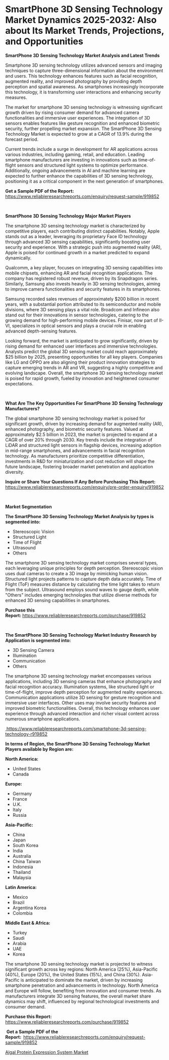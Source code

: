 <p><h1>SmartPhone 3D Sensing Technology Market Dynamics 2025-2032: Also about Its Market Trends, Projections, and Opportunities</h1></p><p><strong>SmartPhone 3D Sensing Technology Market Analysis and Latest Trends</strong></p>
<p><p>Smartphone 3D sensing technology utilizes advanced sensors and imaging techniques to capture three-dimensional information about the environment and users. This technology enhances features such as facial recognition, augmented reality, and improved photography by providing depth perception and spatial awareness. As smartphones increasingly incorporate this technology, it is transforming user interactions and enhancing security measures.</p><p>The market for smartphone 3D sensing technology is witnessing significant growth driven by rising consumer demand for advanced camera functionalities and immersive user experiences. The integration of 3D sensors enables features like gesture recognition and enhanced biometric security, further propelling market expansion. The SmartPhone 3D Sensing Technology Market is expected to grow at a CAGR of 13.9% during the forecast period. </p><p>Current trends include a surge in development for AR applications across various industries, including gaming, retail, and education. Leading smartphone manufacturers are investing in innovations such as time-of-flight sensors and structured light systems to optimize performance. Additionally, ongoing advancements in AI and machine learning are expected to further enhance the capabilities of 3D sensing technology, positioning it as a critical component in the next generation of smartphones.</p></p>
<p><strong>Get a Sample PDF of the Report:&nbsp;</strong> <a href="https://www.reliableresearchreports.com/enquiry/request-sample/919852?utm_campaign=3190&utm_medium=2&utm_source=Github&utm_content=ia&utm_term=07032025&utm_id=smartphone-3d-sensing-technology">https://www.reliableresearchreports.com/enquiry/request-sample/919852</a></p>
<p>&nbsp;</p>
<p><strong>SmartPhone 3D Sensing Technology Major Market Players</strong></p>
<p><p>The smartphone 3D sensing technology market is characterized by competitive players, each contributing distinct capabilities. Notably, Apple stands out as a leader, leveraging its proprietary Face ID technology through advanced 3D sensing capabilities, significantly boosting user security and experience. With a strategic push into augmented reality (AR), Apple is poised for continued growth in a market predicted to expand dynamically.</p><p>Qualcomm, a key player, focuses on integrating 3D sensing capabilities into mobile chipsets, enhancing AR and facial recognition applications. The company has registered robust revenue, driven by its Snapdragon series. Similarly, Samsung also invests heavily in 3D sensing technologies, aiming to improve camera functionalities and security features in its smartphones.</p><p>Samsung recorded sales revenues of approximately $200 billion in recent years, with a substantial portion attributed to its semiconductor and mobile divisions, where 3D sensing plays a vital role. Broadcom and Infineon also stand out for their innovations in sensor technologies, catering to the growing demand for high-performing mobile devices. Finisar, now part of II-VI, specializes in optical sensors and plays a crucial role in enabling advanced depth-sensing features.</p><p>Looking forward, the market is anticipated to grow significantly, driven by rising demand for enhanced user interfaces and immersive technologies. Analysts predict the global 3D sensing market could reach approximately $25 billion by 2025, presenting opportunities for all key players. Companies like LG and OPPO are also aligning their product innovation strategies to capture emerging trends in AR and VR, suggesting a highly competitive and evolving landscape. Overall, the smartphone 3D sensing technology market is poised for rapid growth, fueled by innovation and heightened consumer expectations.</p></p>
<p>&nbsp;</p>
<p><strong>What Are The Key Opportunities For SmartPhone 3D Sensing Technology Manufacturers?</strong></p>
<p><p>The global smartphone 3D sensing technology market is poised for significant growth, driven by increasing demand for augmented reality (AR), enhanced photography, and biometric security features. Valued at approximately $2.5 billion in 2023, the market is projected to expand at a CAGR of over 20% through 2030. Key trends include the integration of LiDAR and structured light sensors in flagship devices, increasing adoption in mid-range smartphones, and advancements in facial recognition technology. As manufacturers prioritize competitive differentiation, investments in R&D for miniaturization and cost reduction will shape the future landscape, fostering broader market penetration and application diversity.</p></p>
<p><strong>Inquire or Share Your Questions If Any Before Purchasing This Report:</strong> <a href="https://www.reliableresearchreports.com/enquiry/pre-order-enquiry/919852?utm_campaign=3190&utm_medium=2&utm_source=Github&utm_content=ia&utm_term=07032025&utm_id=smartphone-3d-sensing-technology">https://www.reliableresearchreports.com/enquiry/pre-order-enquiry/919852</a></p>
<p>&nbsp;</p>
<p><strong>Market Segmentation</strong></p>
<p><strong>The SmartPhone 3D Sensing Technology Market Analysis by types is segmented into:</strong></p>
<p><ul><li>Stereoscopic Vision</li><li>Structured Light</li><li>Time of Flight</li><li>Ultrasound</li><li>Others</li></ul></p>
<p><p>The smartphone 3D sensing technology market comprises several types, each leveraging unique principles for depth perception. Stereoscopic vision uses dual cameras to create a 3D image by mimicking human vision. Structured light projects patterns to capture depth data accurately. Time of Flight (ToF) measures distance by calculating the time light takes to return from the subject. Ultrasound employs sound waves to gauge depth, while "Others" includes emerging technologies that utilize diverse methods for enhanced 3D sensing capabilities in smartphones.</p></p>
<p><strong>Purchase this Report:&nbsp;</strong><a href="https://www.reliableresearchreports.com/purchase/919852?utm_campaign=3190&utm_medium=2&utm_source=Github&utm_content=ia&utm_term=07032025&utm_id=smartphone-3d-sensing-technology">https://www.reliableresearchreports.com/purchase/919852</a></p>
<p>&nbsp;</p>
<p><strong>The SmartPhone 3D Sensing Technology Market Industry Research by Application is segmented into:</strong></p>
<p><ul><li>3D Sensing Camera</li><li>Illumination</li><li>Communication</li><li>Others</li></ul></p>
<p><p>The smartphone 3D sensing technology market encompasses various applications, including 3D sensing cameras that enhance photography and facial recognition accuracy. Illumination systems, like structured light or time-of-flight, improve depth perception for augmented reality experiences. Communication applications utilize 3D sensing for gesture recognition and immersive user interfaces. Other uses may involve security features and improved biometric functionalities. Overall, this technology enhances user experience through advanced interaction and richer visual content across numerous smartphone applications.</p></p>
<p><a href="https://www.reliableresearchreports.com/smartphone-3d-sensing-technology-r919852?utm_campaign=3190&utm_medium=2&utm_source=Github&utm_content=ia&utm_term=07032025&utm_id=smartphone-3d-sensing-technology">&nbsp;https://www.reliableresearchreports.com/smartphone-3d-sensing-technology-r919852</a></p>
<p><strong>In terms of Region, the SmartPhone 3D Sensing Technology Market Players available by Region are:</strong></p>
<p>
    <p> <strong> North America: </strong>
        <ul>
            <li>United States</li>
            <li>Canada</li>
        </ul>
        </p> 
    <p> <strong> Europe: </strong>
        <ul>
            <li>Germany</li>
            <li>France</li>
            <li>U.K.</li>
            <li>Italy</li>
            <li>Russia</li>
        </ul>
        </p> 
    <p> <strong> Asia-Pacific: </strong>
        <ul>
            <li>China</li>
            <li>Japan</li>
            <li>South Korea</li>
            <li>India</li>
            <li>Australia</li>
            <li>China Taiwan</li>
            <li>Indonesia</li>
            <li>Thailand</li>
            <li>Malaysia</li>
        </ul>
        </p> 
    <p> <strong> Latin America: </strong>
        <ul>
            <li>Mexico</li>
            <li>Brazil</li>
            <li>Argentina Korea</li>
            <li>Colombia</li>
        </ul>
        </p> 
    <p> <strong> Middle East & Africa: </strong>
        <ul>
            <li>Turkey</li>
            <li>Saudi</li>
            <li>Arabia</li>
            <li>UAE</li>
            <li>Korea</li>
        </ul>
    </p>
    </p>
<p><p>The smartphone 3D sensing technology market is projected to witness significant growth across key regions: North America (25%), Asia-Pacific (40%), Europe (20%), the United States (15%), and China (30%). Asia-Pacific is anticipated to dominate the market, driven by increasing smartphone penetration and advancements in technology. North America and Europe will follow, benefiting from innovation and consumer trends. As manufacturers integrate 3D sensing features, the overall market share dynamics may shift, influenced by regional technological investments and consumer demand.</p></p>
<p><strong>Purchase this Report: </strong><a href="https://www.reliableresearchreports.com/purchase/919852?utm_campaign=3190&utm_medium=2&utm_source=Github&utm_content=ia&utm_term=07032025&utm_id=smartphone-3d-sensing-technology">https://www.reliableresearchreports.com/purchase/919852</a></p>
<p>&nbsp;<strong>Get a Sample PDF of the Report:&nbsp;&nbsp;</strong><a href="https://www.reliableresearchreports.com/enquiry/request-sample/919852?utm_campaign=3190&utm_medium=2&utm_source=Github&utm_content=ia&utm_term=07032025&utm_id=smartphone-3d-sensing-technology">https://www.reliableresearchreports.com/enquiry/request-sample/919852</a></p>
<p><strong></strong></p>
<p><p><a href="https://github.com/shewlisapsai/Market-Research-Report-List-1/blob/main/algal-protein-expression-system-market.md?utm_campaign=3190&utm_medium=2&utm_source=Github&utm_content=ia&utm_term=07032025&utm_id=smartphone-3d-sensing-technology">Algal Protein Expression System Market</a></p></p>